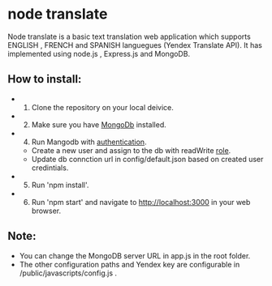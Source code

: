 # node translate

Node translate is a basic text translation web application which supports ENGLISH , FRENCH and SPANISH languegues (Yendex Translate API).
It has implemented using node.js , Express.js and MongoDB.

## How to install:
+ 1. Clone the repository on your local deivice. 
+ 2. Make sure you have [MongoDb](https://docs.mongodb.com/manual/installation/?jmp=footer) installed.
+ 4. Run Mangodb with [authentication](https://docs.mongodb.com/manual/tutorial/enable-authentication/).
  - Create a new user and assign to the db with readWrite [role](https://docs.mongodb.com/v3.2/tutorial/manage-users-and-roles/).
  - Update db connction url in config/default.json based on created user credintials.
+ 5. Run 'npm install'.
+ 6. Run 'npm start' and navigate to [http://localhost:3000](http://localhost:3000) in your web browser.

## Note:
+ You can change the MongoDB server URL in app.js in the root folder.
+ The other configuration paths and Yendex key are configurable in /public/javascripts/config.js .
